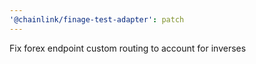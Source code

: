 ```yaml
---
'@chainlink/finage-test-adapter': patch
---
```


Fix forex endpoint custom routing to account for inverses
